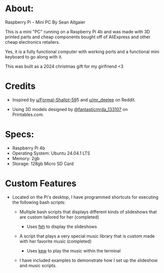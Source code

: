 # About:

Raspberry Pi - Mini PC
By Sean Allgaier

This is a mini "PC" running on a Raspberry Pi 4b and was made with 3D printed parts and cheap components bought off of AliExpress and other cheap electronics retailers.

Yes, it is a fully functional computer with working ports and a functional mini keyboard to go along with it. 

This was built as a 2024 christmas gift for my girlfriend <3

# Credits

- Inspired by [u/Formal-Shallot-59](https://www.reddit.com/r/RASPBERRY_PI_PROJECTS/comments/1dxx3cd/introducing_retropooter_raspi_5/?utm_source=share&utm_medium=web3x&utm_name=web3xcss&utm_term=1&utm_content=share_button)5 and [u/mr_deelee](https://www.reddit.com/r/prusa3d/comments/180rmmo/raspberry_pi_retro_pc/?utm_source=share&utm_medium=web3x&utm_name=web3xcss&utm_term=1&utm_content=share_button) on Reddit.

- Using 3D models designed by [@fantasticmrda_133107](https://www.printables.com/model/654635-retro-desktop-pc-raspberry-pi-case#preview.aiXwf) on Printables.com.

# Specs: 
- Raspberry Pi 4b
- Operating System: Ubuntu 24.04.1 LTS
- Memory: 2gb
- Storage: 128gb Micro SD Card	

# Custom Features

- Located on the Pi's desktop, I have programmed shortcuts for executing the following bash scripts:
   - Multiple bash scripts that displays different kinds of slideshows that are custom tailored for her (completed)
     - Uses [feh](https://github.com/derf/feh) to display the slideshows 
   - A script that plays a very special music library that is custom made with her favorite music (completed)
     - Uses [kew](https://github.com/ravachol/kew) to play the music within the terminal

    - I have included examples to demonstrate how I set up the slideshow and music scripts.
